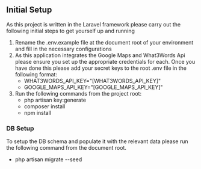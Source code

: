 <h2>Initial Setup</h2>

<p>As this project is written in the Laravel framework please carry out the following initial steps to get yourself up and running</p>

<ol>
    <li>Rename the .env.example file at the document root of your environment and fill in the necessary configurations</li>
    <li>As this application integrates the Google Maps and What3Words Api please ensure you set up the appropriate credentials for each. Once you have done this please add your secret keys to the root .env file in the following format:
        <ul>
            <li>WHAT3WORDS_API_KEY="[WHAT3WORDS_API_KEY]"</li>
            <li>GOOGLE_MAPS_API_KEY="[GOOGLE_MAPS_API_KEY]"</li>
        </ul>
    </li>
    <li>Run the following commands from the project root: 
        <ul>
            <li>php artisan key:generate</li>
            <li>composer install</li>
            <li>npm install</li>
        </ul>
    </li>
</ol>

<h3>DB Setup</h3>

<p>To setup the DB schema and populate it with the relevant data please run the following command from the document root.</p>

<ul>
    <li>php artisan migrate --seed</li>
</ul>


